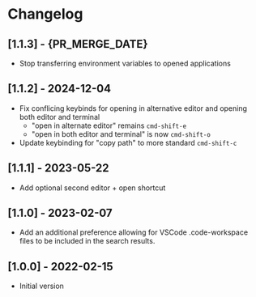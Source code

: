 # Changelog

## [1.1.3] - {PR_MERGE_DATE}

- Stop transferring environment variables to opened applications

## [1.1.2] - 2024-12-04

- Fix conflicing keybinds for opening in alternative editor and opening both editor and terminal
  - "open in alternate editor" remains `cmd-shift-e`
  - "open in both editor and terminal" is now `cmd-shift-o`
- Update keybinding for "copy path" to more standard `cmd-shift-c`

## [1.1.1] - 2023-05-22

- Add optional second editor + open shortcut

## [1.1.0] - 2023-02-07

- Add an additional preference allowing for VSCode .code-workspace files to be included in the search results.

## [1.0.0] - 2022-02-15

- Initial version

